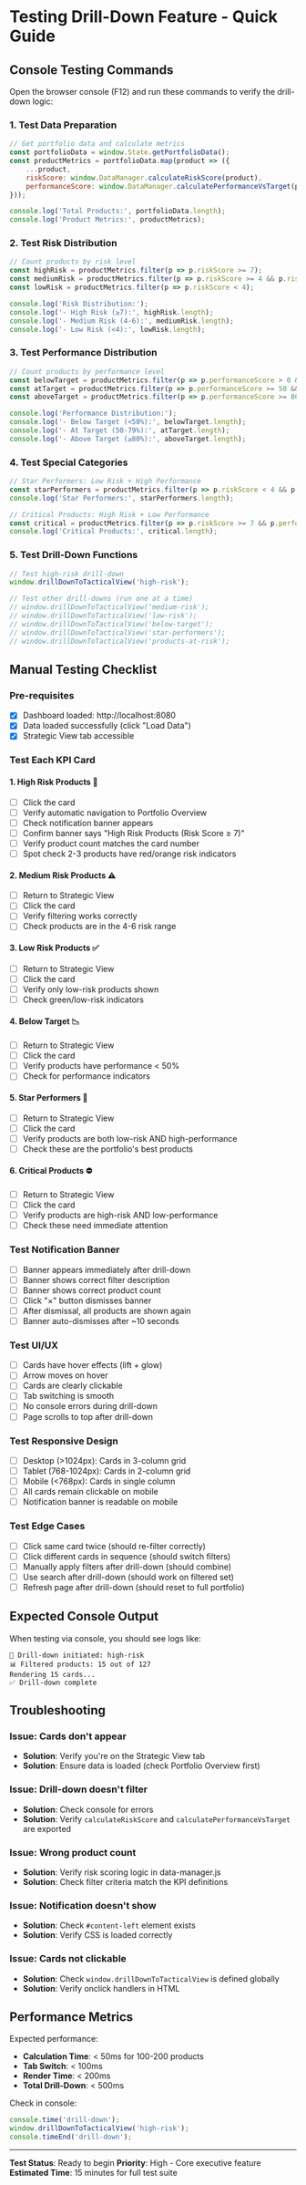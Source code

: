# Testing Drill-Down Feature - Quick Guide

## Console Testing Commands

Open the browser console (F12) and run these commands to verify the drill-down logic:

### 1. Test Data Preparation
```javascript
// Get portfolio data and calculate metrics
const portfolioData = window.State.getPortfolioData();
const productMetrics = portfolioData.map(product => ({
    ...product,
    riskScore: window.DataManager.calculateRiskScore(product),
    performanceScore: window.DataManager.calculatePerformanceVsTarget(product)
}));

console.log('Total Products:', portfolioData.length);
console.log('Product Metrics:', productMetrics);
```

### 2. Test Risk Distribution
```javascript
// Count products by risk level
const highRisk = productMetrics.filter(p => p.riskScore >= 7);
const mediumRisk = productMetrics.filter(p => p.riskScore >= 4 && p.riskScore < 7);
const lowRisk = productMetrics.filter(p => p.riskScore < 4);

console.log('Risk Distribution:');
console.log('- High Risk (≥7):', highRisk.length);
console.log('- Medium Risk (4-6):', mediumRisk.length);
console.log('- Low Risk (<4):', lowRisk.length);
```

### 3. Test Performance Distribution
```javascript
// Count products by performance level
const belowTarget = productMetrics.filter(p => p.performanceScore > 0 && p.performanceScore < 50);
const atTarget = productMetrics.filter(p => p.performanceScore >= 50 && p.performanceScore < 80);
const aboveTarget = productMetrics.filter(p => p.performanceScore >= 80);

console.log('Performance Distribution:');
console.log('- Below Target (<50%):', belowTarget.length);
console.log('- At Target (50-79%):', atTarget.length);
console.log('- Above Target (≥80%):', aboveTarget.length);
```

### 4. Test Special Categories
```javascript
// Star Performers: Low Risk + High Performance
const starPerformers = productMetrics.filter(p => p.riskScore < 4 && p.performanceScore >= 80);
console.log('Star Performers:', starPerformers.length);

// Critical Products: High Risk + Low Performance
const critical = productMetrics.filter(p => p.riskScore >= 7 && p.performanceScore < 50);
console.log('Critical Products:', critical.length);
```

### 5. Test Drill-Down Functions
```javascript
// Test high-risk drill-down
window.drillDownToTacticalView('high-risk');

// Test other drill-downs (run one at a time)
// window.drillDownToTacticalView('medium-risk');
// window.drillDownToTacticalView('low-risk');
// window.drillDownToTacticalView('below-target');
// window.drillDownToTacticalView('star-performers');
// window.drillDownToTacticalView('products-at-risk');
```

## Manual Testing Checklist

### Pre-requisites
- [x] Dashboard loaded: http://localhost:8080
- [x] Data loaded successfully (click "Load Data")
- [x] Strategic View tab accessible

### Test Each KPI Card

#### 1. High Risk Products 🚨
- [ ] Click the card
- [ ] Verify automatic navigation to Portfolio Overview
- [ ] Check notification banner appears
- [ ] Confirm banner says "High Risk Products (Risk Score ≥ 7)"
- [ ] Verify product count matches the card number
- [ ] Spot check 2-3 products have red/orange risk indicators

#### 2. Medium Risk Products ⚠️
- [ ] Return to Strategic View
- [ ] Click the card
- [ ] Verify filtering works correctly
- [ ] Check products are in the 4-6 risk range

#### 3. Low Risk Products ✅
- [ ] Return to Strategic View
- [ ] Click the card
- [ ] Verify only low-risk products shown
- [ ] Check green/low-risk indicators

#### 4. Below Target 📉
- [ ] Return to Strategic View
- [ ] Click the card
- [ ] Verify products have performance < 50%
- [ ] Check for performance indicators

#### 5. Star Performers 🌟
- [ ] Return to Strategic View
- [ ] Click the card
- [ ] Verify products are both low-risk AND high-performance
- [ ] Check these are the portfolio's best products

#### 6. Critical Products ⛔
- [ ] Return to Strategic View
- [ ] Click the card
- [ ] Verify products are high-risk AND low-performance
- [ ] Check these need immediate attention

### Test Notification Banner

- [ ] Banner appears immediately after drill-down
- [ ] Banner shows correct filter description
- [ ] Banner shows correct product count
- [ ] Click "×" button dismisses banner
- [ ] After dismissal, all products are shown again
- [ ] Banner auto-dismisses after ~10 seconds

### Test UI/UX

- [ ] Cards have hover effects (lift + glow)
- [ ] Arrow moves on hover
- [ ] Cards are clearly clickable
- [ ] Tab switching is smooth
- [ ] No console errors during drill-down
- [ ] Page scrolls to top after drill-down

### Test Responsive Design

- [ ] Desktop (>1024px): Cards in 3-column grid
- [ ] Tablet (768-1024px): Cards in 2-column grid
- [ ] Mobile (<768px): Cards in single column
- [ ] All cards remain clickable on mobile
- [ ] Notification banner is readable on mobile

### Test Edge Cases

- [ ] Click same card twice (should re-filter correctly)
- [ ] Click different cards in sequence (should switch filters)
- [ ] Manually apply filters after drill-down (should combine)
- [ ] Use search after drill-down (should work on filtered set)
- [ ] Refresh page after drill-down (should reset to full portfolio)

## Expected Console Output

When testing via console, you should see logs like:

```
🎯 Drill-down initiated: high-risk
📊 Filtered products: 15 out of 127
Rendering 15 cards...
✅ Drill-down complete
```

## Troubleshooting

### Issue: Cards don't appear
- **Solution**: Verify you're on the Strategic View tab
- **Solution**: Ensure data is loaded (check Portfolio Overview first)

### Issue: Drill-down doesn't filter
- **Solution**: Check console for errors
- **Solution**: Verify `calculateRiskScore` and `calculatePerformanceVsTarget` are exported

### Issue: Wrong product count
- **Solution**: Verify risk scoring logic in data-manager.js
- **Solution**: Check filter criteria match the KPI definitions

### Issue: Notification doesn't show
- **Solution**: Check `#content-left` element exists
- **Solution**: Verify CSS is loaded correctly

### Issue: Cards not clickable
- **Solution**: Check `window.drillDownToTacticalView` is defined globally
- **Solution**: Verify onclick handlers in HTML

## Performance Metrics

Expected performance:
- **Calculation Time**: < 50ms for 100-200 products
- **Tab Switch**: < 100ms
- **Render Time**: < 200ms
- **Total Drill-Down**: < 500ms

Check in console:
```javascript
console.time('drill-down');
window.drillDownToTacticalView('high-risk');
console.timeEnd('drill-down');
```

---

**Test Status**: Ready to begin
**Priority**: High - Core executive feature
**Estimated Time**: 15 minutes for full test suite

